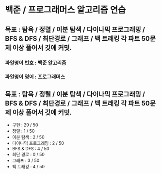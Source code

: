 
# 백준 / 프로그래머스 알고리즘 연습

## 목표 : 탐욕 / 정렬 / 이분 탐색 / 다이나믹 프로그래밍 / BFS & DFS / 최단경로 / 그래프 / 백 트래킹  각 파트 50문제 이상 풀어서 깃에 커밋.

### 파일명이 번호 : 백준 알고리즘
### 파일명이 영어 : 프로그래머스


## 목표 : 탐욕 / 정렬 / 이분 탐색 / 다이나믹 프로그래밍 / BFS & DFS / 최단경로 / 그래프 / 백 트래킹  각 파트 50문제 이상 풀어서 깃에 커밋.


- 구현 : 29 / 50
- 정렬 : 1 / 50
- 이분 탐색 : 2 / 50
- 다이나믹 프로그래밍 : 2 / 50
- BFS & DFS : 4 / 50
- 최단 경로 : 0 / 50
- 그래프 : 3 / 50
- 백 트래킹 : 4 / 50

